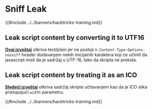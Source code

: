 # Sniff Leak

{{#include ../../banners/hacktricks-training.md}}

## Leak script content by converting it to UTF16

[**Ovaj izveštaj**](https://blog.huli.tw/2022/08/01/en/uiuctf-2022-writeup/#modernism21-solves) otkriva text/plain jer ne postoji `X-Content-Type-Options: nosniff` header dodavanjem nekih inicijalnih karaktera koji će učiniti da javascript misli da je sadržaj u UTF-16, tako da skripta ne prekida.

## Leak script content by treating it as an ICO

[**Sledeći izveštaj**](https://blog.huli.tw/2022/08/01/en/uiuctf-2022-writeup/#precisionism3-solves) otkriva sadržaj skripte učitavanjem kao da je ICO slika pristupajući `width` parametru.

{{#include ../../banners/hacktricks-training.md}}
